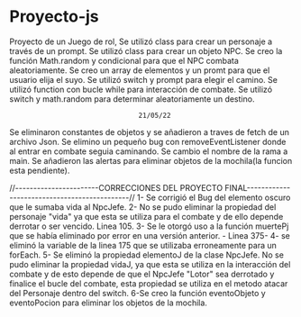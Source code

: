 # Proyecto-js
Proyecto de un Juego de rol,
Se utilizó class para crear un personaje a través de un prompt.
Se utilizó class para crear un objeto NPC.
Se creo la función Math.random y condicional para que el NPC combata aleatoriamente.
Se creo un array de elementos y un promt para que el usuario elija el suyo.
Se utilizó switch y prompt para elegir el camino.
Se utilizó function con bucle while para interacción de combate.
Se utilizó switch y math.random para determinar aleatoriamente un destino.

                                    21/05/22
Se eliminaron constantes de objetos y se añadieron a traves de fetch de un archivo Json.
Se elimino un pequeño bug con removeEventListener donde al entrar en combate seguia caminando.
Se cambio el nombre de la rama a main.
Se añadieron las alertas para eliminar objetos de la mochila(la funcion esta pendiente).

//-----------------------CORRECCIONES DEL PROYECTO FINAL---------------------------------------------//
1- Se corrigió el Bug del elemento oscuro que le sumaba vida al NpcJefe.
2- No se pudo eliminar la propiedad del personaje "vida" ya que esta se utiliza para el combate y de ello depende derrotar o ser vencido. Linea 105.
3- Se le otorgó uso a la función muertePj que se había eliminado por error en una versión anterior. - Linea 375-
4- se eliminó la variable de la linea 175 que se utilizaba erroneamente para un forEach.
5- Se eliminó la propiedad elementoJ de la clase NpcJefe. No se pudo eliminar la propiedad vidaJ, ya que esta se utiliza en la interacción del combate y de esto depende de que el NpcJefe "Lotor" sea derrotado y finalice el bucle del combate, esta propiedad se utiliza en el metodo atacar del Personaje dentro del switch.
6-Se creo la función eventoObjeto y eventoPocion para eliminar los objetos de la mochila.